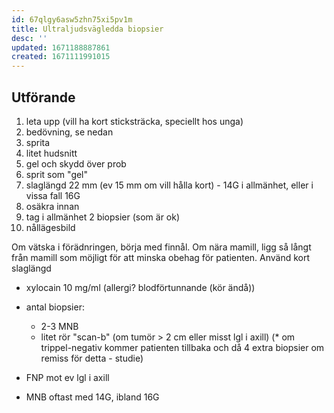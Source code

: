 ```yaml
---
id: 67qlgy6asw5zhn75xi5pv1m
title: Ultraljudsvägledda biopsier
desc: ''
updated: 1671188887861
created: 1671111991015
---
```


## Utförande

1. leta upp (vill ha kort sticksträcka, speciellt hos unga)
2. bedövning, se nedan
3. sprita
4. litet hudsnitt
5. gel och skydd över prob
6. sprit som "gel"
5. slaglängd 22 mm (ev 15 mm om vill hålla kort) - 14G i allmänhet, eller i vissa fall 16G
7. osäkra innan
8. tag i allmänhet 2 biopsier (som är ok)
9. nållägesbild  

Om vätska i förädnringen, börja med finnål.
Om nära mamill, ligg så långt från mamill som möjligt för att minska obehag för patienten. Använd kort slaglängd


- xylocain 10 mg/ml
  (allergi? blodförtunnande (kör ändå))
- antal biopsier:
  * 2-3 MNB
  * litet rör "scan-b" (om tumör > 2 cm eller misst lgl i axill)
  (* om trippel-negativ kommer patienten tillbaka och då 4 extra biopsier om remiss för detta - studie) 
- FNP mot ev lgl i axill

- MNB oftast med 14G, ibland 16G

